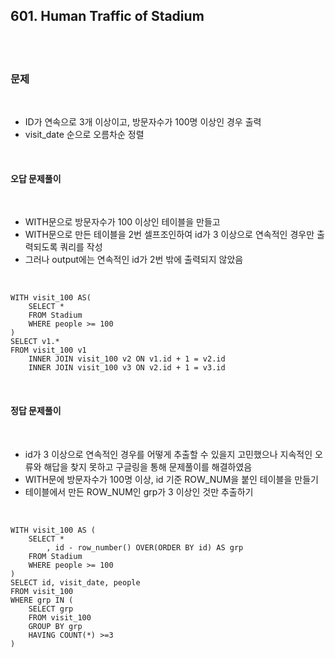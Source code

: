 ## **601. Human Traffic of Stadium**

<br>
<br>

### **문제**

<br>

- ID가 연속으로 3개 이상이고, 방문자수가 100명 이상인 경우 출력
- visit_date 순으로 오름차순 정렬

<br>

#### **오답 문제풀이**

<br>

- WITH문으로 방문자수가 100 이상인 테이블을 만들고
- WITH문으로 만든 테이블을 2번 셀프조인하여 id가 3 이상으로 연속적인 경우만 출력되도록 쿼리를 작성
- 그러나 output에는 연속적인 id가 2번 밖에 출력되지 않았음

<br>

    WITH visit_100 AS(
        SELECT *
        FROM Stadium
        WHERE people >= 100
    )
    SELECT v1.*
    FROM visit_100 v1
        INNER JOIN visit_100 v2 ON v1.id + 1 = v2.id
        INNER JOIN visit_100 v3 ON v2.id + 1 = v3.id

<br>

#### **정답 문제풀이**

<br>

- id가 3 이상으로 연속적인 경우를 어떻게 추출할 수 있을지 고민했으나 지속적인 오류와 해답을 찾지 못하고 구글링을 통해 문제풀이를 해결하였음
- WITH문에 방문자수가 100명 이상, id 기준 ROW_NUM을 붙인 테이블을 만들기
- 테이블에서 만든 ROW_NUM인 grp가 3 이상인 것만 추출하기

<br>

    WITH visit_100 AS (
        SELECT *
            , id - row_number() OVER(ORDER BY id) AS grp
        FROM Stadium
        WHERE people >= 100
    )
    SELECT id, visit_date, people
    FROM visit_100
    WHERE grp IN (
        SELECT grp
        FROM visit_100
        GROUP BY grp
        HAVING COUNT(*) >=3
    )